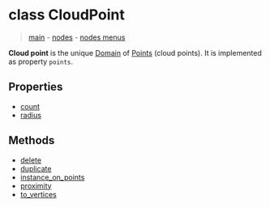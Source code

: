 # class CloudPoint

> [main](../index.md) - [nodes](nodes.md) - [nodes menus](nodes_menus.md)


**Cloud point** is the unique [Domain](Domain.md) of [Points](Points.md) (cloud points). It is implemented as property `points`.
## Properties

- [count](#count)
- [radius](#radius)



## Methods

- [delete](#delete)
- [duplicate](#duplicate)
- [instance_on_points](#instance_on_points)
- [proximity](#proximity)
- [to_vertices](#to_vertices)

